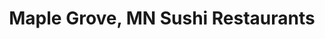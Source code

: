 ---
layout: city
title: Maple Grove, MN Sushi Restaurants
permalink: /minnesota/maple-grove/
stateAbbr: MN
stateName: Minnesota
cityName: Maple Grove
---